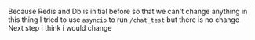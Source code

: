 Because Redis and Db is initial before so that we can't change anything in this thing
I tried to use `asyncio` to run `/chat_test` but there is no change
Next step i think i would change 